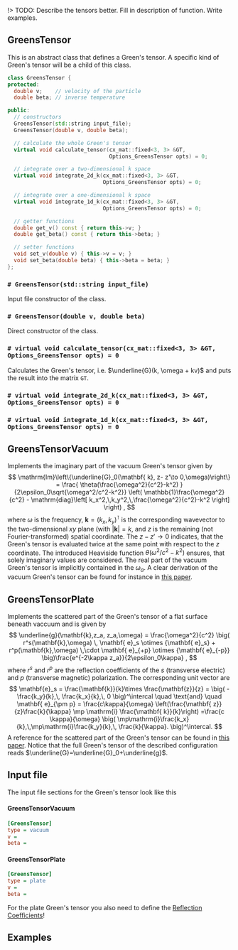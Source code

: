 !> TODO: Describe the tensors better. Fill in description of function. Write examples.

## GreensTensor
This is an abstract class that defines a Green's tensor.
A specific kind of Green's tensor will be a child of this class.

```cpp
class GreensTensor {
protected:
  double v;    // velocity of the particle
  double beta; // inverse temperature

public:
  // constructors
  GreensTensor(std::string input_file);
  GreensTensor(double v, double beta);

  // calculate the whole Green's tensor
  virtual void calculate_tensor(cx_mat::fixed<3, 3> &GT,
                                Options_GreensTensor opts) = 0;

  // integrate over a two-dimensional k space
  virtual void integrate_2d_k(cx_mat::fixed<3, 3> &GT,
                              Options_GreensTensor opts) = 0;

  // integrate over a one-dimensional k space
  virtual void integrate_1d_k(cx_mat::fixed<3, 3> &GT,
                              Options_GreensTensor opts) = 0;

  // getter functions
  double get_v() const { return this->v; }
  double get_beta() const { return this->beta; }

  // setter functions
  void set_v(double v) { this->v = v; }
  void set_beta(double beta) { this->beta = beta; }
};
```

### `# GreensTensor(std::string input_file)`
Input file constructor of the class.

### `# GreensTensor(double v, double beta)`
Direct constructor of the class.

### `# virtual void calculate_tensor(cx_mat::fixed<3, 3> &GT, Options_GreensTensor opts) = 0`
Calculates the Green's tensor, i.e. $\underline{G}(k, \omega + kv)$ and puts the result into the matrix `GT`.

### `# virtual void integrate_2d_k(cx_mat::fixed<3, 3> &GT, Options_GreensTensor opts) = 0`

### `# virtual void integrate_1d_k(cx_mat::fixed<3, 3> &GT, Options_GreensTensor opts) = 0`


## GreensTensorVacuum
Implements the imaginary part of the vacuum Green's tensor given by
$$
  \mathrm{Im}\left\{\underline{G}_0(\mathbf{ k}, z- z'\to 0,\omega)\right\} =
  \frac{
  \theta(\frac{\omega^2}{c^2}-k^2)
}{2\epsilon_0\sqrt{\omega^2/c^2-k^2}}
  \left(
    \mathbb{1}\frac{\omega^2}{c^2} -
    \mathrm{diag}\left[
      k_x^2,\,k_y^2,\,\frac{\omega^2}{c^2}-k^2
    \right]
  \right)
  ,
$$
where $\omega$ is the frequency, $\mathbf{k}=(k_x,\,k_y)^\intercal$ is the corresponding wavevector to the two-dimensional $xy$ plane (with $|\mathbf{k}|=k$, and $z$ is the remaining (not Fourier-transformed) spatial coordinate. The $z- z'\to 0$ indicates, that the Green's tensor is evaluated twice at the same point with respect to the $z$ coordinate. The introduced Heaviside function $\theta(\omega^2/c^2-k^2)$ ensures, that solely imaginary values are considered. The real part of the vacuum Green's tensor is implicitly contained in the $\omega_a$. A clear derivation of the vacuum Green's tensor can be found for instance in [this paper](https://www.mdpi.com/2076-3417/7/11/1158).
## GreensTensorPlate
Implements the scattered part of the Green's tensor of a flat surface beneath vaccuum and is given by
$$
  \underline{g}(\mathbf{k},z_a, z_a,\omega) =
  \frac{\omega^2}{c^2}
  \big(
  r^s(\mathbf{k},\omega) \, \mathbf{ e}_s \otimes {\mathbf{ e}_s} 
  +
  r^p(\mathbf{k},\omega) \,\cdot \mathbf{ e}_{+p} \otimes {\mathbf{ e}_{-p}} 
\big)\frac{e^{-2\kappa z_a}}{2\epsilon_0\kappa}
,
$$
where $r^s$ and $r^p$ are the reflection coefficients of the $s$ (transverse electric) and $p$ (transverse magnetic) polarization. The corresponding unit vector are
$$
  \mathbf{e}_s = \frac{\mathbf{k}}{k}\times \frac{\mathbf{z}}{z}  = \big(
    -\frac{k_y}{k},\, \frac{k_x}{k},\, 0
\big)^\intercal
\quad \text{and} \quad
\mathbf{ e}_{\pm p} = \frac{c\kappa}{\omega} \left(\frac{\mathbf{ z}}{z}\frac{k}{\kappa} \mp \mathrm{i} \frac{\mathbf{ k}}{k}\right) =\frac{c \kappa}{\omega} \big(
  \mp\mathrm{i}\frac{k_x}{k},\,\mp\mathrm{i}\frac{k_y}{k},\, \frac{k}{\kappa}.
\big)^\intercal.
$$
A reference for the scattered part of the Green's tensor can be found in [this paper](http://link.aps.org/doi/10.1103/PhysRevA.94.042114). Notice that the full Green's tensor of the described configuration reads $\underline{G}=\underline{G}_0+\underline{g}$. 
## Input file
The input file sections for the Green's tensor look like this
<!-- tabs:start -->
#### **GreensTensorVacuum**
```ini
[GreensTensor]
type = vacuum
v =
beta =
```


#### **GreensTensorPlate**
```ini
[GreensTensor]
type = plate
v =
beta =
```
For the plate Green's tensor you also need to define the [Reflection Coefficients](api/reflection)!
<!-- tabs:end -->

## Examples
